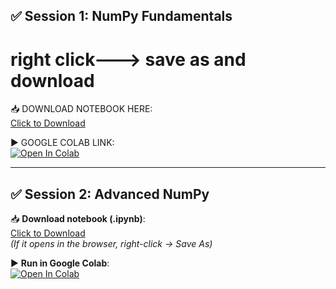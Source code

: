 ## ✅ Session 1: NumPy Fundamentals
# right click---> save as and download
📥 DOWNLOAD NOTEBOOK HERE:    
[Click to Download](https://raw.githubusercontent.com/santhoshkumar122334455/python-_basic_-to-_advance/refs/heads/main/07_Data_Science_Libraries/Session1_NumPy_Fundamentals.ipynb
)

▶️ GOOGLE COLAB LINK:  
[![Open In Colab](https://colab.research.google.com/assets/colab-badge.svg)](https://colab.research.google.com/github/santhoshkumar122334455/python-_basic_-to-_advance/blob/main/07_Data_Science_Libraries/numpyfundamentals%20(1).ipynb)

---

## ✅ Session 2: Advanced NumPy


📥 **Download notebook (.ipynb)**:  
[Click to Download](https://raw.githubusercontent.com/santhoshkumar122334455/python-basic-to-advance/main/07_Data_Science_Libraries/Session2_Advanced_NumPy.ipynb)  
*(If it opens in the browser, right-click → Save As)*

▶️ **Run in Google Colab**:  
[![Open In Colab](https://colab.research.google.com/assets/colab-badge.svg)](https://colab.research.google.com/github/santhoshkumar122334455/python-basic-to-advance/blob/main/07_Data_Science_Libraries/Session2_Advanced_NumPy.ipynb)



